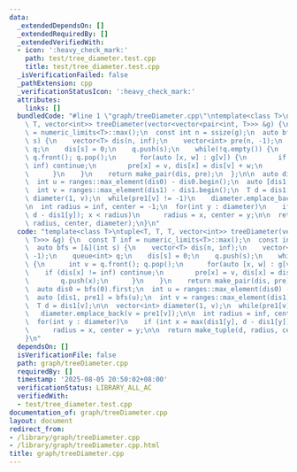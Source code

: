 ```yaml
---
data:
  _extendedDependsOn: []
  _extendedRequiredBy: []
  _extendedVerifiedWith:
  - icon: ':heavy_check_mark:'
    path: test/tree_diameter.test.cpp
    title: test/tree_diameter.test.cpp
  _isVerificationFailed: false
  _pathExtension: cpp
  _verificationStatusIcon: ':heavy_check_mark:'
  attributes:
    links: []
  bundledCode: "#line 1 \"graph/treeDiameter.cpp\"\ntemplate<class T>\ntuple<T, T,\
    \ T, vector<int>> treeDiameter(vector<vector<pair<int, T>>> &g) {\n  const T inf\
    \ = numeric_limits<T>::max();\n  const int n = ssize(g);\n  auto bfs = [&](int\
    \ s) {\n    vector<T> dis(n, inf);\n    vector<int> pre(n, -1);\n    queue<int>\
    \ q;\n    dis[s] = 0;\n    q.push(s);\n    while(!q.empty()) {\n      int v =\
    \ q.front(); q.pop();\n      for(auto [x, w] : g[v]) {\n        if (dis[x] !=\
    \ inf) continue;\n        pre[x] = v, dis[x] = dis[v] + w;\n        q.push(x);\n\
    \      }\n    }\n    return make_pair(dis, pre);\n  };\n\n  auto dis0 = bfs(0).first;\n\
    \  int u = ranges::max_element(dis0) - dis0.begin();\n  auto [dis1, pre1] = bfs(u);\n\
    \  int v = ranges::max_element(dis1) - dis1.begin();\n  T d = dis1[v];\n\n  vector<int>\
    \ diameter(1, v);\n  while(pre1[v] != -1)\n    diameter.emplace_back(v = pre1[v]);\n\
    \n  int radius = inf, center = -1;\n  for(int y : diameter)\n    if (int x = max(dis1[y],\
    \ d - dis1[y]); x < radius)\n      radius = x, center = y;\n\n  return make_tuple(d,\
    \ radius, center, diameter);\n}\n"
  code: "template<class T>\ntuple<T, T, T, vector<int>> treeDiameter(vector<vector<pair<int,\
    \ T>>> &g) {\n  const T inf = numeric_limits<T>::max();\n  const int n = ssize(g);\n\
    \  auto bfs = [&](int s) {\n    vector<T> dis(n, inf);\n    vector<int> pre(n,\
    \ -1);\n    queue<int> q;\n    dis[s] = 0;\n    q.push(s);\n    while(!q.empty())\
    \ {\n      int v = q.front(); q.pop();\n      for(auto [x, w] : g[v]) {\n    \
    \    if (dis[x] != inf) continue;\n        pre[x] = v, dis[x] = dis[v] + w;\n\
    \        q.push(x);\n      }\n    }\n    return make_pair(dis, pre);\n  };\n\n\
    \  auto dis0 = bfs(0).first;\n  int u = ranges::max_element(dis0) - dis0.begin();\n\
    \  auto [dis1, pre1] = bfs(u);\n  int v = ranges::max_element(dis1) - dis1.begin();\n\
    \  T d = dis1[v];\n\n  vector<int> diameter(1, v);\n  while(pre1[v] != -1)\n \
    \   diameter.emplace_back(v = pre1[v]);\n\n  int radius = inf, center = -1;\n\
    \  for(int y : diameter)\n    if (int x = max(dis1[y], d - dis1[y]); x < radius)\n\
    \      radius = x, center = y;\n\n  return make_tuple(d, radius, center, diameter);\n\
    }\n"
  dependsOn: []
  isVerificationFile: false
  path: graph/treeDiameter.cpp
  requiredBy: []
  timestamp: '2025-08-05 20:50:02+08:00'
  verificationStatus: LIBRARY_ALL_AC
  verifiedWith:
  - test/tree_diameter.test.cpp
documentation_of: graph/treeDiameter.cpp
layout: document
redirect_from:
- /library/graph/treeDiameter.cpp
- /library/graph/treeDiameter.cpp.html
title: graph/treeDiameter.cpp
---
```

